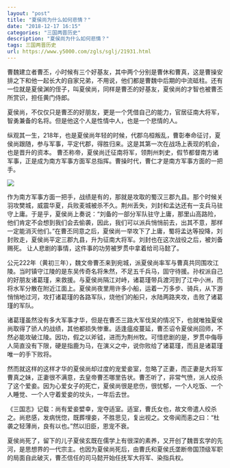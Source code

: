 ```yaml
---
layout: "post"
title: "夏侯尚为什么如何悲情？"
date: "2018-12-17 16:15"
categories: "三国两晋历史"
description: "夏侯尚为什么如何悲情？"
tags: 三国两晋历史
url: https://www.y5000.com/zgls/sglj/21931.html
---
```






曹魏建立者曹丕，小时候有三个好基友，其中两个分别是曹休和曹真，这是曹操安排之下和他一起长大的自家兄弟，不用说，他们都是曹魏中后期的中流砥柱。还有一位就是夏侯渊的侄子，叫夏侯尚，同样是曹丕的好基友，夏侯尚的才智也被曹丕所赏识，担任黄门侍郎。

夏侯尚，不仅仅只是曹丕的好朋友，更是一个凭借自己的能力，官居征南大将军，智勇兼备的名将。但是他这个人是性情中人，也是一个悲情的人。

纵观其一生，218年，也是夏侯尚年轻的时候，代郡乌桓叛乱，曹彰奉命征讨，夏侯尚跟随，参与军事，平定代郡，得胜归来。这是其第一次在战场上表现的机会，也是晋升的资本。
曹丕称帝，夏侯尚迁征南将军，领荆州刺史，假节都督南方诸军事，正是成为南方军事方面军总指挥。曹操时代，曹仁才是南方军事方面的一把手。

![](https://img.y5000.com/uploads/allimg/170526/8-1F526132921137.jpg)

作为南方军事方面一把手，战绩是有的，那就是攻取的蜀汉三郡九县。那个时候关羽攻樊城，威震华夏，兵败麦城被杀不久。荆州丢失，刘封和孟达还有一支兵马驻守上庸。于是乎，夏侯尚上奏说：“刘备的一部分军队驻守上庸，那里山高路险，他们肯定不会想到我们会去偷袭，因此，我们可以派兵悄悄前去，出其不意，那样一定能消灭他们。”在曹丕同意之后，夏侯尚一举攻下了上庸，蜀将孟达等投降，刘封败走，夏侯尚平定三郡九县，升为征南大将军。刘封也在这次战役之后，被刘备赐死。
让人悲剧的事情，这件事的功劳被罗贯中拿着给司马懿了。

公元222年（黄初三年），魏文帝曹丕来到宛城，派夏侯尚率军与曹真共同围攻江陵。当时镇守江陵的是东吴传奇名将朱然，不足五千兵马，固守待援。孙权派自己的好朋友诸葛瑾，来救援。与夏侯尚隔江对峙，诸葛瑾带兵渡河到了江中小洲，而将水军分散在附近江面上。夏侯尚夜里用许多小船，运着一万多步、骑兵，从下游悄悄地过河，攻打诸葛瑾的各路军队，烧他们的船只，水陆两路夹攻，击败了诸葛瑾的军队。

诸葛瑾虽然没有多大军事才华，但是在曹丕三路大军伐吴的情况下，也就唯独夏侯尚取得了骄人的战绩，其他都损失惨重。适逢瘟疫蔓延，曹丕诏令夏侯尚回师，不然必能攻破江陵。因功，假之以斧钺，进而为荆州牧。可惜悲剧的是，罗贯中侮辱人简直没有下限，硬是指鹿为马，在演义之中，说你败给了诸葛瑾，而且是诸葛瑾唯一的手下败将。

然而就这样的这样才华的夏侯尚却过度的宠爱妾室，忽略了正妻，而正妻是大将军曹真之妹，正妻很不满意，去皇帝曹丕哪里告状。曹丕听了，非常气愤，派人绞杀了这个爱妾。因为心爱女子的死亡，夏侯尚很是悲伤，很忧郁，一个人吃饭、一个人睡觉、一个人守着爱妾的坟头，一年后去世。

《三国志》记载：尚有爱妾嬖幸，宠夺适室。适室，曹氏女也，故文帝遣人绞杀之。尚悲感，发病恍惚，既葬埋妾，不胜思见，复出视之。文帝闻而恚之曰：“杜袭之轻薄尚，良有以也。”然以旧臣，恩宠不衰。

夏侯尚死了，留下的儿子夏侯玄既在儒学上有很深的素养，又开创了魏晋玄学的先河，是思想界的一代宗主。也因为夏侯尚死后，由曹氏和夏侯氏垄断帝国顶级军职的局面自此破灭，曹丕信任的司马懿开始任抚军大将军、染指兵权。
